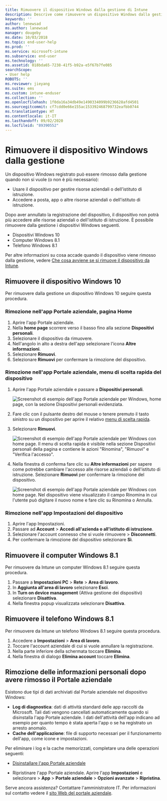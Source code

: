 ```yaml
---
title: Rimuovere il dispositivo Windows dalla gestione di Intune
description: Descrive come rimuovere un dispositivo Windows dalla gestione di Intune
keywords: ''
author: lenewsad
ms.author: lanewsad
manager: dougeby
ms.date: 10/03/2018
ms.topic: end-user-help
ms.prod: ''
ms.service: microsoft-intune
ms.subservice: end-user
ms.technology: ''
ms.assetid: 018bda65-7238-41f5-b92a-e5f67b7fe085
searchScope:
- User help
ROBOTS: ''
ms.reviewer: jieyang
ms.suite: ems
ms.custom: intune-enduser
ms.collection: ''
ms.openlocfilehash: 1f0da16a34db49e1490334099b9236628afd4501
ms.sourcegitcommit: cf7cdd0e66e155ac153392468799732eafbb0744
ms.translationtype: HT
ms.contentlocale: it-IT
ms.lasthandoff: 09/02/2020
ms.locfileid: "89390552"
---
```

# <a name="remove-your-windows-device-from-management"></a>Rimuovere il dispositivo Windows dalla gestione

Un dispositivo Windows registrato può essere rimosso dalla gestione quando non si vuole (o non è più necessario):  
* Usare il dispositivo per gestire risorse aziendali o dell'istituto di istruzione. 
* Accedere a posta, app o altre risorse aziendali o dell'istituto di istruzione.

Dopo aver annullato la registrazione del dispositivo, il dispositivo non potrà più accedere alle risorse aziendali o dell'istituto di istruzione. È possibile rimuovere dalla gestione i dispositivi Windows seguenti.  
* Dispositivi Windows 10 
* Computer Windows 8.1
* Telefono Windows 8.1
 
Per altre informazioni su cosa accade quando il dispositivo viene rimosso dalla gestione, vedere [Che cosa avviene se si rimuove il dispositivo da Intune](what-happens-if-you-unenroll-your-device-from-intune-windows.md).  

## <a name="remove-your-windows-10-device"></a>Rimuovere il dispositivo Windows 10
Per rimuovere dalla gestione un dispositivo Windows 10 seguire questa procedura.

### <a name="remove-in-company-portal-app-home-page"></a>Rimozione nell'app Portale aziendale, pagina **Home**  

1. Aprire l'app Portale aziendale.
2. Nella **home page** scorrere verso il basso fino alla sezione **Dispositivi personali**.
3. Selezionare il dispositivo da rimuovere.
3. Nell'angolo in alto a destra dell'app selezionare l'icona **Altre informazioni**.
4. Selezionare **Rimuovi**. 
5. Selezionare **Rimuovi** per confermare la rimozione del dispositivo.  

### <a name="remove-in-company-portal-app-device-context-menu"></a>Rimozione nell'app Portale aziendale, menu di scelta rapida del dispositivo  

1. Aprire l'app Portale aziendale e passare a **Dispositivi personali**.

    ![Screenshot di esempio dell'app Portale aziendale per Windows, home page, con la sezione Dispositivi personali evidenziata.](./media/1809_CheckAccess_Context_Select_Device.png)

2. Fare clic con il pulsante destro del mouse o tenere premuto il tasto sinistro su un dispositivo per aprire il relativo [menu di scelta rapida](/windows/uwp/design/controls-and-patterns/menus).  

3. Selezionare **Rimuovi**.  

    ![Screenshot di esempio dell'app Portale aziendale per Windows con home page. Il menu di scelta rapida è visibile nella sezione **Dispositivi personali** della pagina e contiene le azioni "Rinomina", "Rimuovi" e "Verifica l'accesso".](./media/1809_DeviceContextMenu_Windows_CP.png)  

5. Nella finestra di conferma fare clic su **Altre informazioni** per sapere come potrebbe cambiare l'accesso alle risorse aziendali o dell'istituto di istruzione. Selezionare **Rimuovi** per confermare la rimozione del dispositivo.   

     ![Screenshot di esempio dell'app Portale aziendale per Windows con home page. Nel dispositivo viene visualizzato il campo Rinomina in cui l'utente può digitare il nuovo nome e fare clic su Rinomina o Annulla.](./media/1808_RemoveDevice_Popup.png)  


### <a name="remove-in-device-settings-app"></a>Rimozione nell'app Impostazioni del dispositivo
1. Aprire l'app Impostazioni. 
2. Passare ad **Account** > **Accedi all'azienda o all'istituto di istruzione**.
3. Selezionare l'account connesso che si vuole rimuovere > **Disconnetti**.
4. Per confermare la rimozione del dispositivo selezionare **Sì**.

## <a name="remove-your-windows-81-computer"></a>Rimuovere il computer Windows 8.1
Per rimuovere da Intune un computer Windows 8.1 seguire questa procedura.

1. Passare a **Impostazioni PC** > **Rete** > **Area di lavoro**.
2. In **Aggiunta all'area di lavoro** selezionare **Esci**.
3. In **Turn on device management** (Attiva gestione dei dispositivi) selezionare **Disattiva**.
4. Nella finestra popup visualizzata selezionare **Disattiva**.

## <a name="remove-your-windows-81-phone"></a>Rimuovere il telefono Windows 8.1
Per rimuovere da Intune un telefono Windows 8.1 seguire questa procedura.

1. Accedere a **Impostazioni** > **Area di lavoro**.
2. Toccare l'account aziendale di cui si vuole annullare la registrazione.
3. Nella parte inferiore della schermata toccare **Elimina**.
4. Nella finestra di dialogo **Elimina account** toccare **Elimina**.  
## <a name="removing-your-personal-information-after-removing-the-company-portal"></a>Rimozione delle informazioni personali dopo avere rimosso il Portale aziendale  

Esistono due tipi di dati archiviati dal Portale aziendale nel dispositivo Windows:

- **Log di diagnostica**: dati di attività standard delle app raccolti da Microsoft. Tali dati vengono cancellati automaticamente quando si disinstalla l'app Portale aziendale. I dati dell'attività dell'app indicano ad esempio per quanto tempo è stata aperta l'app o se ha registrato un arresto anomalo.
- **Cache dell'applicazione**: file di supporto necessari per il funzionamento dell'app, come icone e impostazioni.

Per eliminare i log e la cache memorizzati, completare una delle operazioni seguenti:

* [Disinstallare l'app Portale aziendale](https://support.microsoft.com/help/4028003/windows-10-uninstall-apps-and-programs) 

* Ripristinare l'app Portale aziendale. Aprire l'app **Impostazioni** e selezionare > **App** > **Portale aziendale** > **Opzioni avanzate** > **Ripristina**. 

Serve ancora assistenza? Contattare l'amministratore IT. Per informazioni sul contatto vedere il [sito Web del portale aziendale](https://go.microsoft.com/fwlink/?linkid=2010980).
